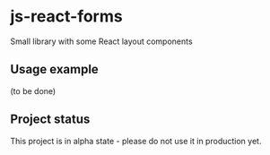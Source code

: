 # js-react-forms

Small library with some React layout components

## Usage example

(to be done)

## Project status

This project is in alpha state - please do not use it in production yet.

